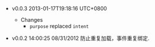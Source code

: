 * v0.0.3 2013-01-17T19:18:16 UTC+0800
  - Changes
    * `purpose` replaced `intent`

* v0.0.2 14:00:25 08/31/2012
  防止重复加载，事件重复绑定.
